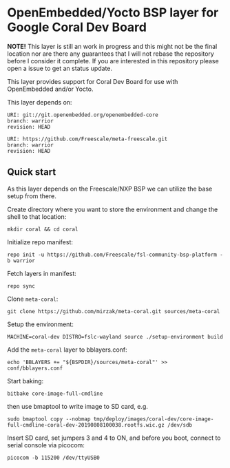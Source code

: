 OpenEmbedded/Yocto BSP layer for Google Coral Dev Board
=======================================================

**NOTE!** This layer is still an work in progress and this might not be the final location
nor are there any guarantees that I will not rebase the repository before I
consider it complete. If you are interested in this repository please open
a issue to get an status update.

This layer provides support for Coral Dev Board for use with OpenEmbedded
and/or Yocto.

This layer depends on:

    URI: git://git.openembedded.org/openembedded-core
    branch: warrior
    revision: HEAD

    URI: https://github.com/Freescale/meta-freescale.git
    branch: warrior
    revision: HEAD

Quick start
-----------

As this layer depends on the Freescale/NXP BSP we can utilize the base setup
from there.

Create directory where you want to store the environment and change the shell
to that location:

    mkdir coral && cd coral

Initialize repo manifest:

    repo init -u https://github.com/Freescale/fsl-community-bsp-platform -b warrior

Fetch layers in manifest:

    repo sync

Clone `meta-coral`:

    git clone https://github.com/mirzak/meta-coral.git sources/meta-coral

Setup the environment:

    MACHINE=coral-dev DISTRO=fslc-wayland source ./setup-environment build

Add the `meta-coral` layer to bblayers.conf:

    echo 'BBLAYERS += "${BSPDIR}/sources/meta-coral"' >> conf/bblayers.conf

Start baking:

    bitbake core-image-full-cmdline

then use bmaptool to write image to SD card, e.g.

    sudo bmaptool copy --nobmap tmp/deploy/images/coral-dev/core-image-full-cmdline-coral-dev-20190808100038.rootfs.wic.gz /dev/sdb

Insert SD card, set jumpers 3 and 4 to ON, and before you boot,
connect to serial console via picocom:

    picocom -b 115200 /dev/ttyUSB0

